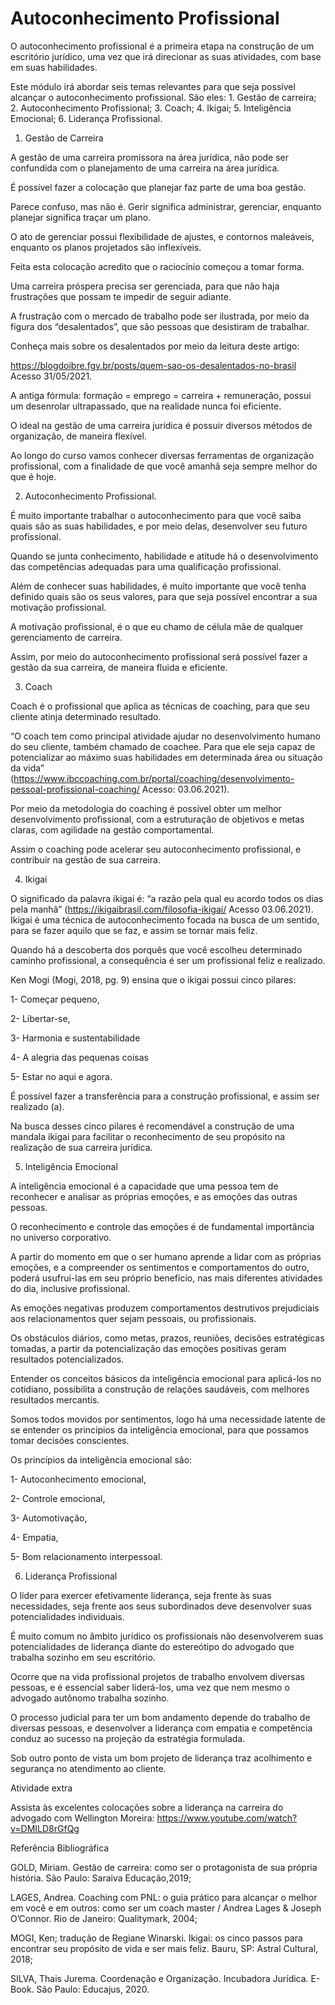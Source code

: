 # Autoconhecimento Profissional

O autoconhecimento profissional é a primeira etapa na construção de um escritório jurídico, uma vez que irá direcionar as suas atividades, com base em suas habilidades.

Este módulo irá abordar seis temas relevantes para que seja possível alcançar o autoconhecimento profissional. São eles: 1. Gestão de carreira; 2. Autoconhecimento Profissional; 3. Coach; 4. Ikigai; 5. Inteligência Emocional; 6. Liderança Profissional.

 

1. Gestão de Carreira

A gestão de uma carreira promissora na área jurídica, não pode ser confundida com o planejamento de uma carreira na área jurídica.

É possível fazer a colocação que planejar faz parte de uma boa gestão.

Parece confuso, mas não é. Gerir significa administrar, gerenciar, enquanto planejar significa traçar um plano.

O ato de gerenciar possui flexibilidade de ajustes, e contornos maleáveis, enquanto os planos projetados são inflexíveis.

Feita esta colocação acredito que o raciocínio começou a tomar forma.

Uma carreira próspera precisa ser gerenciada, para que não haja frustrações que possam te impedir de seguir adiante.

A frustração com o mercado de trabalho pode ser ilustrada, por meio da figura dos “desalentados”, que são pessoas que desistiram de trabalhar.

Conheça mais sobre os desalentados por meio da leitura deste artigo:

https://blogdoibre.fgv.br/posts/quem-sao-os-desalentados-no-brasil Acesso 31/05/2021.

 

A antiga fórmula: formação = emprego = carreira + remuneração, possui um desenrolar ultrapassado, que na realidade nunca foi eficiente.

O ideal na gestão de uma carreira jurídica é possuir diversos métodos de organização, de maneira flexível.

Ao longo do curso vamos conhecer diversas ferramentas de organização profissional, com a finalidade de que você amanhã seja sempre melhor do que é hoje.

 

2. Autoconhecimento Profissional.

É muito importante trabalhar o autoconhecimento para que você saiba quais são as suas habilidades, e por meio delas, desenvolver seu futuro profissional.

Quando se junta conhecimento, habilidade e atitude há o desenvolvimento das competências adequadas para uma qualificação profissional.

Além de conhecer suas habilidades, é muito importante que você tenha definido quais são os seus valores, para que seja possível encontrar a sua motivação profissional.

A motivação profissional, é o que eu chamo de célula mãe de qualquer gerenciamento de carreira.

Assim, por meio do autoconhecimento profissional será possível fazer a gestão da sua carreira, de maneira fluida e eficiente.

 

3. Coach

Coach é o profissional que aplica as técnicas de coaching, para que seu cliente atinja determinado resultado.

“O coach tem como principal atividade ajudar no desenvolvimento humano do seu cliente, também chamado de coachee. Para que ele seja capaz de potencializar ao máximo suas habilidades em determinada área ou situação da vida” (https://www.ibccoaching.com.br/portal/coaching/desenvolvimento-pessoal-profissional-coaching/ Acesso: 03.06.2021).

Por meio da metodologia do coaching é possível obter um melhor desenvolvimento profissional, com a estruturação de objetivos e metas claras, com agilidade na gestão comportamental.

Assim o coaching pode acelerar seu autoconhecimento profissional, e contribuir na gestão de sua carreira.

 

4. Ikigai

O significado da palavra ikigai é: “a razão pela qual eu acordo todos os dias pela manhã” (https://ikigaibrasil.com/filosofia-ikigai/ Acesso 03.06.2021). Ikigai é uma técnica de autoconhecimento focada na busca de um sentido, para se fazer aquilo que se faz, e assim se tornar mais feliz.

Quando há a descoberta dos porquês que você escolheu determinado caminho profissional, a consequência é ser um profissional feliz e realizado.

Ken Mogi (Mogi, 2018, pg. 9) ensina que o ikigai possui cinco pilares:

1- Começar pequeno,

2- Libertar-se,

3- Harmonia e sustentabilidade

4- A alegria das pequenas coisas

5- Estar no aqui e agora.

É possível fazer a transferência para a construção profissional, e assim ser realizado (a).

Na busca desses cinco pilares é recomendável a construção de uma mandala ikigai para facilitar o reconhecimento de seu propósito na realização de sua carreira jurídica.

 

5. Inteligência Emocional

A inteligência emocional é a capacidade que uma pessoa tem de reconhecer e analisar as próprias emoções, e as emoções das outras pessoas.

O reconhecimento e controle das emoções é de fundamental importância no universo corporativo.

A partir do momento em que o ser humano aprende a lidar com as próprias emoções, e a compreender os sentimentos e comportamentos do outro, poderá usufruí-las em seu próprio benefício, nas mais diferentes atividades do dia, inclusive profissional. 

As emoções negativas produzem comportamentos destrutivos prejudiciais aos relacionamentos quer sejam pessoais, ou profissionais.

Os obstáculos diários, como metas, prazos, reuniões, decisões estratégicas tomadas, a partir da potencialização das emoções positivas geram resultados potencializados.

Entender os conceitos básicos da inteligência emocional para aplicá-los no cotidiano, possibilita a construção de relações saudáveis, com melhores resultados mercantis.

 

Somos todos movidos por sentimentos, logo há uma necessidade latente de se entender os princípios da inteligência emocional, para que possamos tomar decisões conscientes.

Os princípios da inteligência emocional são:

1- Autoconhecimento emocional,

2- Controle emocional,

3- Automotivação,

4- Empatia,

5- Bom relacionamento interpessoal.

 

6. Liderança Profissional

O líder para exercer efetivamente liderança, seja frente às suas necessidades, seja frente aos seus subordinados deve desenvolver suas potencialidades individuais.

É muito comum no âmbito jurídico os profissionais não desenvolverem suas potencialidades de liderança diante do estereótipo do advogado que trabalha sozinho em seu escritório.

Ocorre que na vida profissional projetos de trabalho envolvem diversas pessoas, e é essencial saber liderá-los, uma vez que nem mesmo o advogado autônomo trabalha sozinho.

O processo judicial para ter um bom andamento depende do trabalho de diversas pessoas, e desenvolver a liderança com empatia e competência conduz ao sucesso na projeção da estratégia formulada.

Sob outro ponto de vista um bom projeto de liderança traz acolhimento e segurança no atendimento ao cliente.

 

 
Atividade extra

Assista às excelentes colocações sobre a liderança na carreira do advogado com Wellington Moreira: https://www.youtube.com/watch?v=DMILD8rGfQg

 

 

Referência Bibliográfica

GOLD, Miriam. Gestão de carreira: como ser o protagonista de sua própria história. São Paulo: Saraiva Educação,2019;

LAGES, Andrea. Coaching com PNL: o guia prático para alcançar o melhor em você e em outros: como ser um coach master / Andrea Lages & Joseph O’Connor. Rio de Janeiro: Qualitymark, 2004;

MOGI, Ken; tradução de Regiane Winarski. Ikigai: os cinco passos para encontrar seu propósito de vida e ser mais feliz. Bauru, SP: Astral Cultural, 2018;

SILVA, Thais Jurema. Coordenação e Organização. Incubadora Jurídica. E-Book. São Paulo: Educajus, 2020.